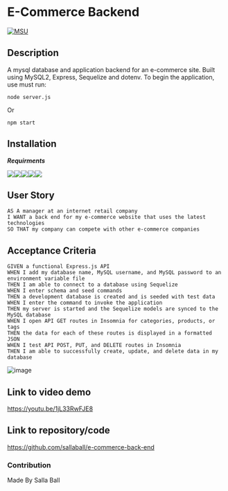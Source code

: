 # E-Commerce Backend
 

[![MSU](https://img.shields.io/badge/MSU-Coding%20Bootcamp-green/)](https://bootcamp.msu.edu/)



## Description
A mysql database and application backend for an e-commerce site. Built using MySQL2, Express, Sequelize and dotenv. To begin the application, use must run: 
```
node server.js
```
Or
```
npm start
```

## Installation
***Requirments***

<img src="https://img.shields.io/badge/Javascript-yellow" /><img src="https://img.shields.io/badge/express-orange" /><img src="https://img.shields.io/badge/Sequelize-blue"  /><img src="https://img.shields.io/badge/mySQL-blue"  /><img src="https://img.shields.io/badge/dotenv-green" />


## User Story
```
AS A manager at an internet retail company
I WANT a back end for my e-commerce website that uses the latest technologies
SO THAT my company can compete with other e-commerce companies
```

## Acceptance Criteria
```
GIVEN a functional Express.js API
WHEN I add my database name, MySQL username, and MySQL password to an environment variable file
THEN I am able to connect to a database using Sequelize
WHEN I enter schema and seed commands
THEN a development database is created and is seeded with test data
WHEN I enter the command to invoke the application
THEN my server is started and the Sequelize models are synced to the MySQL database
WHEN I open API GET routes in Insomnia for categories, products, or tags
THEN the data for each of these routes is displayed in a formatted JSON
WHEN I test API POST, PUT, and DELETE routes in Insomnia
THEN I am able to successfully create, update, and delete data in my database
```

![image](https://user-images.githubusercontent.com/104656042/186751591-ca4bd760-1eed-4a96-ba99-d1035b726ee8.png)



## Link to video demo
https://youtu.be/1jL33RwFJE8

## Link to repository/code
https://github.com/sallaball/e-commerce-back-end


###  Contribution
Made By Salla Ball
